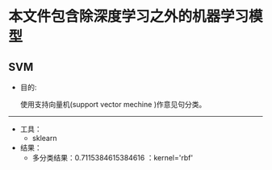 # 本文件包含除深度学习之外的机器学习模型


## SVM

- 目的:

	使用支持向量机(support vector mechine )作意见句分类。

---
- 工具：
	- sklearn
- 结果：
	- 多分类结果：0.7115384615384616  ：kernel='rbf'

##